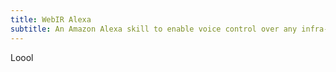```yaml
---
title: WebIR Alexa
subtitle: An Amazon Alexa skill to enable voice control over any infra-red device
---
```

Loool
